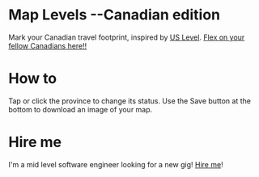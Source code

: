 # Map Levels --Canadian edition 
Mark your Canadian travel footprint, inspired by [US Level](https://tenpages.github.io/us-level/us.html). 
[Flex on your fellow Canadians here!!](https://canada-level.vercel.app/)


# How to
Tap or click the province to change its status. Use the Save button at the bottom to download an image of your map. 

# Hire me 
I'm a mid level software engineer looking for a new gig! [Hire me](https://www.linkedin.com/in/harrisonatwork/)!
